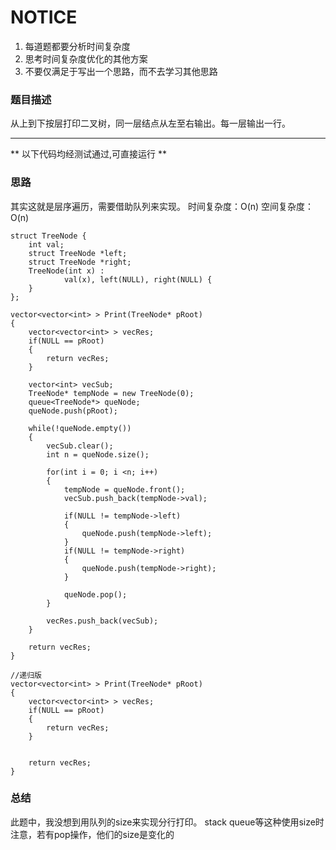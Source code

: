 # NOTICE
1. 每道题都要分析时间复杂度
2. 思考时间复杂度优化的其他方案
3. 不要仅满足于写出一个思路，而不去学习其他思路

### 题目描述
从上到下按层打印二叉树，同一层结点从左至右输出。每一层输出一行。


****
** 以下代码均经测试通过,可直接运行 **   

### 思路
其实这就是层序遍历，需要借助队列来实现。
时间复杂度：O(n)
空间复杂度：O(n)

```
struct TreeNode {
    int val;
    struct TreeNode *left;
    struct TreeNode *right;
    TreeNode(int x) :
            val(x), left(NULL), right(NULL) {
    }
};

vector<vector<int> > Print(TreeNode* pRoot) 
{
    vector<vector<int> > vecRes;
    if(NULL == pRoot)
    {
        return vecRes;
    }

    vector<int> vecSub;
    TreeNode* tempNode = new TreeNode(0);
    queue<TreeNode*> queNode;
    queNode.push(pRoot);

    while(!queNode.empty())
    {
        vecSub.clear();
        int n = queNode.size();

        for(int i = 0; i <n; i++)
        {
            tempNode = queNode.front();
            vecSub.push_back(tempNode->val);

            if(NULL != tempNode->left)
            {
                queNode.push(tempNode->left);
            }
            if(NULL != tempNode->right)
            {
                queNode.push(tempNode->right);
            }        

            queNode.pop();
        }

        vecRes.push_back(vecSub);
    }

    return vecRes;
}

//递归版
vector<vector<int> > Print(TreeNode* pRoot) 
{
    vector<vector<int> > vecRes;
    if(NULL == pRoot)
    {
        return vecRes;
    }


    return vecRes;
}

```

### 总结
此题中，我没想到用队列的size来实现分行打印。
stack queue等这种使用size时注意，若有pop操作，他们的size是变化的